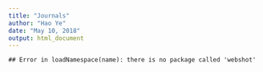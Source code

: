 ```yaml
---
title: "Journals"
author: "Hao Ye"
date: "May 10, 2018"
output: html_document
---
```









```
## Error in loadNamespace(name): there is no package called 'webshot'
```


